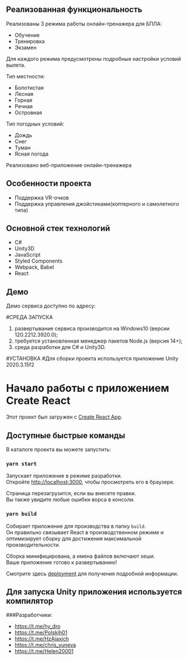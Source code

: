 ## Реализованная функциональность 
Реализованы 3 режима работы онлайн-тренажера для БПЛА:
  - Обучение 
  - Тренировка
  - Экзамен
  
Для каждого режима предусмотрены подробные настройки условий вылета. 

Тип местности: 
- Болотистая 
- Лесная 
- Горная 
- Речная
- Островная

Тип погодных условий: 
- Дождь
- Снег 
- Туман 
- Ясная погода



Реализовано веб-приложение онлайн-тренажера 

## Особенности проекта
- Поддержка VR-очков
- Поддержка управления джойстиками(коптерного и самолетного типа)

## Основной стек технологий 
- C#
- Unity3D 
- JavaScript
- Styled Components
- Webpack, Babel
- React

## Демо
Демо сервиса доступно по адресу: 

#СРЕДА ЗАПУСКА
1. развертывание сервиса производится на Windows10 (версии 120.2212.3920.0);
2. требуется установленная менеджер пакетов Node.js (версия 14+);
3. cреда разработки для C# и Unity3D.

#УСТАНОВКА
#Для сборки проекта используется приложение Unity 2020.3.15f2

# Начало работы с приложением Create React

Этот проект был загружен с [Create React App](https://github.com/facebook/create-react-app).

## Доступные быстрые команды 

В каталоге проекта вы можете запустить:

### `yarn start`

Запускает приложение в режиме разработки. \
Откройте [http://localhost:3000](http://localhost:3000), чтобы просмотреть его в браузере.

Страница перезагрузится, если вы внесете правки. \
Вы также увидите любые ошибки ворса в консоли.

### `yarn build`

Собирает приложение для производства в папку `build`. \
Он правильно связывает React в производственном режиме и оптимизирует сборку для достижения максимальной производительности.

Сборка минифицирована, а имена файлов включают хеши. \
Ваше приложение готово к развертыванию!

Смотрите здесь [deployment](https://facebook.github.io/create-react-app/docs/deployment) для получения подробной информации.

## Для запуска Unity приложения используется компилятор

###Разработчики: 
- https://t.me/hy_dro
- https://t.me/Polskih01
- https://t.me/HzAjaxich
- https://t.me/chris_yuneva
- https://t.me/Helen20001


